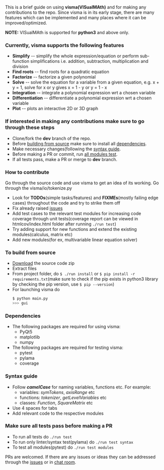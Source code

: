 This is a brief guide on using **visma(VISualMAth)** and for making any contributions to the repo. Since visma is in its early stage, there are many features which can be implemented and many places where it can be improved/optimized.

**NOTE:** VISualMAth is supported for **python3** and above only.

### Currently, visma supports the following features

* **Simplify** -- simplify the whole expression/equation or perform sub-function simplifications i.e. addition, subtraction, multiplication and division 
* **Find roots** -- find roots for a quadratic equation
* **Factorize** -- factorize a given polynomial
* **Solve** -- solve the equation for a variable from a given equation, e.g. x + y = 1, solve for x or y gives x = 1 - y or y = 1 - x
* **Integration** -- integrate a polynomial expression wrt a chosen variable
* **Differentiation** -- differentiate a polynomial expression wrt a chosen variable
* **Plot** -- plots an interactive 2D or 3D graph

### If interested in making any contributions make sure to go through these steps

- Clone/fork the **dev** branch of the repo.
- Before [building from source](https://github.com/aerospaceresearch/visma/wiki/Beginner's-Guide#To-build-from-source) make sure to install all [dependencies](https://github.com/aerospaceresearch/visma/wiki/Beginner's-Guide#Dependencies).
- Make necessary changes(following the [syntax guide](https://github.com/aerospaceresearch/visma/wiki/Beginner's-Guide#Syntax-guide).
- Before making a PR or commit, run [all modules test](https://github.com/aerospaceresearch/visma/wiki/Beginner's-Guide#Make-sure-all-tests-pass-before-making-a-PR).
- If all tests pass, make a PR or merge to **dev** branch.

### How to contribute

Go through the source code and use visma to get an idea of its working. Go through the visma/io/tokenize.py 
- Look for **TODOs**(simple tasks/features) and **FIXMEs**(mostly failing edge cases) throughout the code and try to strike them off
- Fix already raised [issues](https://github.com/aerospaceresearch/visma/wiki/Install)
- Add test cases to the relevant test modules for increasing code coverage through unit tests(coverage report can be viewed in htmlcov/index.html folder after running `./run test`)
- Try adding support for new functions and extend the existing modules(calculus, matrix etc)
- Add new modules(for ex, multivariable linear equation solver)

### To build from source

- [Download](https://github.com/aerospaceresearch/visma/archive/dev.zip) the source code zip
- Extract files
- From project folder, do `$ ./run install` or `$ pip install -r requirements.txt`(make sure to check if the pip exists in python3 library by checking the pip version, use `$ pip --version`)
- For launching visma do
    ```bash
    $ python main.py
    >>> gui
    ```

### Dependencies

- The following packages are required for using visma:
    - PyQt5
    - matplotlib
    - numpy
- The following packages are required for testing visma:
    - pytest
    - pylama
    - coverage

### Syntax guide

- Follow **_camelCase_** for naming variables, functions etc. For example:
    - variables: _symTokens_, _axisRange_ etc
    - functions: _tokenizer_, _getLevelVariables_ etc
    - classes: _Function_, _SquareMatrix_ etc
- Use 4 spaces for tabs
- Add relevant code to the respective modules

### Make sure all tests pass before making a PR

- To run all tests do `./run test`
- To run only linter/syntax test(pylama) do `./run test syntax`
- To test all modules(pytest) do `./run test modules`

PRs are welcomed. If there are any issues or ideas they can be addressed through the [issues](https://github.com/aerospaceresearch/visma/issues) or in [chat room](https://gitter.im/aerospaceresearch/visma).

